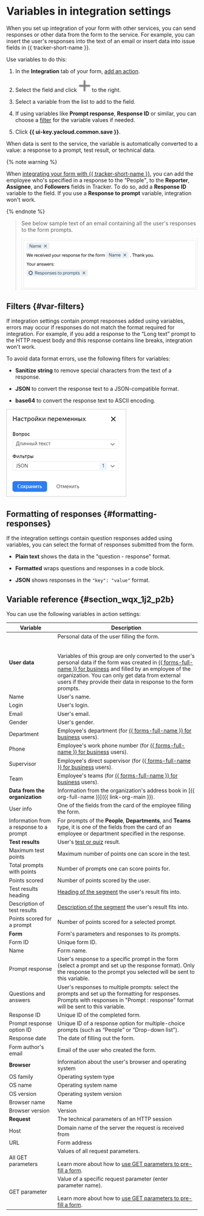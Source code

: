 # Variables in integration settings

When you set up integration of your form with other services, you can send responses or other data from the form to the service. For example, you can insert the user's responses into the text of an email or insert data into issue fields in {{ tracker-short-name }}.

Use variables to do this:

1. In the **Integration** tab of your form, [add an action](notifications.md#add-integration).

1. Select the field and click ![](../_assets/forms/add-var.svg) to the right.

1. Select a variable from the list to add to the field.

1. If using variables like **Prompt response**, **Response ID** or similar, you can choose a [filter](#var-filters) for the variable values if needed.

1. Click **{{ ui-key.yacloud.common.save }}**.

When data is sent to the service, the variable is automatically converted to a value: a response to a prompt, test result, or technical data.

{% note warning %}

When [integrating your form with {{ tracker-short-name }}](create-task.md), you can add the employee who's specified in a response to the <q>People</q>, to the **Reporter**, **Assignee**, and **Followers** fields in Tracker. To do so, add a **Response ID** variable to the field. If you use a **Response to prompt** variable, integration won't work.

{% endnote %}

> See below sample text of an email containing all the user's responses to the form prompts.
>
> ![](../_assets/forms/variables-example-new.png)

## Filters {#var-filters}

If integration settings contain prompt responses added using variables, errors may occur if responses do not match the format required for integration. For example, if you add a response to the <q>Long text</q> prompt to the HTTP request body and this response contains line breaks, integration won't work.

To avoid data format errors, use the following filters for variables:

* **Sanitize string** to remove special characters from the text of a response.

* **JSON** to convert the response text to a JSON-compatible format.

* **base64** to convert the response text to ASCII encoding.


![](../_assets/forms/var-filter-json.png)

## Formatting of responses {#formatting-responses}

If the integration settings contain question responses added using variables, you can select the format of responses submitted from the form.

* **Plain text** shows the data in the "question - response" format.

* **Formatted** wraps questions and responses in a code block.

* **JSON** shows responses in the `"key": "value"` format.

## Variable reference {#section_wqx_1j2_p2b}

You can use the following variables in action settings:

| Variable | Description |
----- | -----
| **User data** | Personal data of the user filling the form.<br/><br/><br/>Variables of this group are only converted to the user's personal data if the form was created in [{{ forms-full-name }} for business](forms-for-org.md) and filled by an employee of the organization. You can only get data from external users if they provide their data in response to the form prompts. |
| Name | User's name. |
| Login | User's login. |
| Email | User's email. |
| Gender | User's gender. |
| Department | Employee's department (for [{{ forms-full-name }} for business](forms-for-org.md) users). |
| Phone | Employee's work phone number (for [{{ forms-full-name }} for business](forms-for-org.md) users). |
| Supervisor | Employee's direct supervisor (for [{{ forms-full-name }} for business](forms-for-org.md) users). |
| Team | Employee's teams (for [{{ forms-full-name }} for business](forms-for-org.md) users). |
| **Data from the organization** | Information from the organization's address book in [{{ org-full-name }}]({{ link-org-main }}).|
| User info | One of the fields from the card of the employee filling the form. |
| Information from a response to a prompt | For prompts of the **People**, **Departments**, and **Teams** type, it is one of the fields from the card of an employee or department specified in the response.  |
| **Test results** | User's [test or quiz](tests.md) result. |
| Maximum test points | Maximum number of points one can score in the test. |
| Total prompts with points | Number of prompts one can score points for. |
| Points scored | Number of points scored by the user. |
| Test results heading | [Heading of the segment](tests.md#test-result) the user's result fits into. |
| Description of test results | [Description of the segment](tests.md#test-result) the user's result fits into. |
| Points scored for a prompt | Number of points scored for a selected prompt. |
| **Form** | Form's parameters and responses to its prompts. |
| Form ID | Unique form ID. |
| Name | Form name. |
| Prompt response | User's response to a specific prompt in the form (select a prompt and set up the response format). Only the response to the prompt you selected will be sent to this variable. |
| Questions and answers | User's responses to multiple prompts: select the prompts and set up the formatting for responses. Prompts with responses in "Prompt : response" format will be sent to this variable. |
| Response ID | Unique ID of the completed form. |
| Prompt response option ID | Unique ID of a response option for multiple-choice prompts (such as <q>People</q> or <q>Drop-down list</q>). |
| Response date | The date of filling out the form. |
| Form author's email | Email of the user who created the form. |
| **Browser** | Information about the user's browser and operating system |
| OS family | Operating system type |
| OS name | Operating system name |
| OS version | Operating system version |
| Browser name | Name |
| Browser version | Version |
| **Request** | The technical parameters of an HTTP session |
| Host | Domain name of the server the request is received from |
| URL | Form address |
| All GET parameters | Values of all request parameters.<br/><br/>Learn more about how to [use GET parameters to pre-fill a form](get-params.md). |
| GET parameter | Value of a specific request parameter (enter parameter name).<br/><br/>Learn more about how to [use GET parameters to pre-fill a form](get-params.md). |

